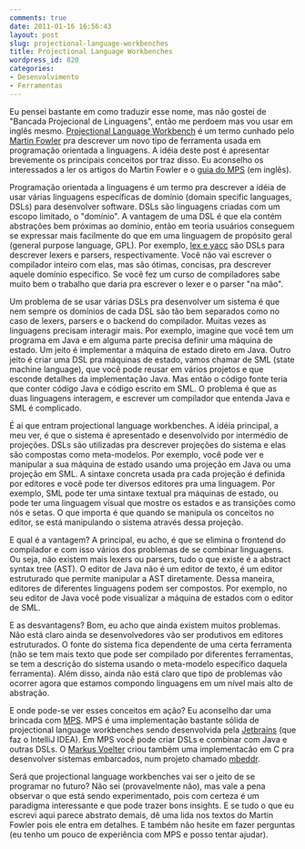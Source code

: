 ```yaml
---
comments: true
date: 2011-01-16 16:56:43
layout: post
slug: projectional-language-workbenches
title: Projectional Language Workbenches
wordpress_id: 820
categories:
- Desenvolvimento
- Ferramentas
---
```


Eu pensei bastante em como traduzir esse nome, mas não gostei de "Bancada Projecional de Linguagens", então me perdoem mas vou usar em inglês mesmo. [Projectional Language Workbench](http://martinfowler.com/articles/languageWorkbench.html) é um termo cunhado pelo [Martin Fowler](http://martinfowler.com) pra descrever um novo tipo de ferramenta usada em programação orientada a linguagens. A idéia deste post é apresentar brevemente os principais conceitos por traz disso. Eu aconselho os interessados a ler os artigos do Martin Fowler e o [guia do MPS](http://confluence.jetbrains.net/display/MPSD1/MPS+User%27s+Guide) (em inglês).

Programação orientada a linguagens é um termo pra descrever a idéia de usar várias linguagens específicas de domínio (domain specific languages, DSLs) para desenvolver software. DSLs são linguagens criadas com um escopo limitado, o "domínio". A vantagem de uma DSL é que ela contém abstrações bem próximas ao domínio, então em teoria usuários conseguem se expressar mais facilmente do que em uma linguagem de propósito geral (general purpose language, GPL). Por exemplo, [lex e yacc](http://dinosaur.compilertools.net/) são DSLs para descrever lexers e parsers, respectivamente. Você não vai escrever o compilador inteiro com elas, mas são ótimas, concisas, pra descrever aquele domínio específico. Se você fez um curso de compiladores sabe muito bem o trabalho que daria pra escrever o lexer e o parser "na mão".

Um problema de se usar várias DSLs pra desenvolver um sistema é que nem sempre os domínios de cada DSL são tão bem separados como no caso de lexers, parsers e o backend do compilador. Muitas vezes as linguagens precisam interagir mais. Por exemplo, imagine que você tem um programa em Java e em alguma parte precisa definir uma máquina de estado. Um jeito é implementar a máquina de estado direto em Java. Outro jeito é criar uma DSL pra máquinas de estado, vamos chamar de SML (state machine language), que você pode reusar em vários projetos e que esconde detalhes da implementação Java. Mas então o código fonte teria que conter código Java e código escrito em SML. O problema é que as duas linguagens interagem, e escrever um compilador que entenda Java e SML é complicado.

É aí que entram projectional language workbenches. A idéia principal, a meu ver, é que o sistema é apresentado e desenvolvido por intermédio de projeções. DSLs são utilizadas pra descrever projeções do sistema e elas são compostas como meta-modelos. Por exemplo, você pode ver e manipular a sua máquina de estado usando uma projeção em Java ou uma projeção em SML. A sintaxe concreta usada pra cada projeção é definida por editores e você pode ter diversos editores pra uma linguagem. Por exemplo, SML pode ter uma sintaxe textual pra máquinas de estado, ou pode ter uma linguagem visual que mostre os estados e as transições como nós e setas. O que importa é que quando se manipula os conceitos no editor, se está manipulando o sistema através dessa projeção.

E qual é a vantagem? A principal, eu acho, é que se elimina o frontend do compilador e com isso vários dos problemas de se combinar linguagens. Ou seja, não existem mais lexers ou parsers, tudo o que existe é a abstract syntax tree (AST). O editor de Java não é um editor de texto, é um editor estruturado que permite manipular a AST diretamente. Dessa maneira, editores de diferentes linguagens podem ser compostos. Por exemplo, no seu editor de Java você pode visualizar a máquina de estados com o editor de SML.

E as desvantagens? Bom, eu acho que ainda existem muitos problemas. Não está claro ainda se desenvolvedores vão ser produtivos em editores estruturados. O fonte do sistema fica dependente de uma certa ferramenta (não se tem mais texto que pode ser compilado por diferentes ferramentas, se tem a descrição do sistema usando o meta-modelo específico daquela ferramenta). Além disso, ainda não está claro que tipo de problemas vão ocorrer agora que estamos compondo linguagens em um nível mais alto de abstração.

E onde pode-se ver esses conceitos em ação? Eu aconselho dar uma brincada com [MPS](http://www.jetbrains.com/mps/). MPS é uma implementação bastante sólida de projectional language workbenches sendo desenvolvida pela [Jetbrains](http://www.jetbrains.com) (que faz o IntelliJ IDEA). Em MPS você pode criar DSLs e combinar com Java e outras DSLs. O [Markus Voelter](http://www.voelter.de/) criou também uma implementacão em C pra desenvolver sistemas embarcados, num projeto chamado [mbeddr](http://mbeddr.wordpress.com/).

Será que projectional language workbenches vai ser o jeito de se programar no futuro? Não sei (provavelmente não), mas vale a pena observar o que está sendo experimentado, pois com certeza é um paradigma interessante e que pode trazer bons insights. E se tudo o que eu escrevi aqui parece abstrato demais, dê uma lida nos textos do Martin Fowler pois ele entra em detalhes. E também não hesite em fazer perguntas (eu tenho um pouco de experiência com MPS e posso tentar ajudar).

